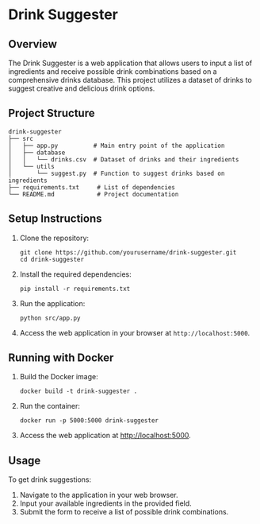 # Drink Suggester

## Overview
The Drink Suggester is a web application that allows users to input a list of ingredients and receive possible drink combinations based on a comprehensive drinks database. This project utilizes a dataset of drinks to suggest creative and delicious drink options.

## Project Structure
```
drink-suggester
├── src
│   ├── app.py          # Main entry point of the application
│   ├── database
│   │   └── drinks.csv  # Dataset of drinks and their ingredients
│   └── utils
│       └── suggest.py  # Function to suggest drinks based on ingredients
├── requirements.txt     # List of dependencies
└── README.md            # Project documentation
```

## Setup Instructions
1. Clone the repository:
   ```
   git clone https://github.com/yourusername/drink-suggester.git
   cd drink-suggester
   ```

2. Install the required dependencies:
   ```
   pip install -r requirements.txt
   ```

3. Run the application:
   ```
   python src/app.py
   ```

4. Access the web application in your browser at `http://localhost:5000`.

## Running with Docker

1. Build the Docker image:
   ```
   docker build -t drink-suggester .
   ```

2. Run the container:
   ```
   docker run -p 5000:5000 drink-suggester
   ```

3. Access the web application at [http://localhost:5000](http://localhost:5000).

## Usage
To get drink suggestions:
1. Navigate to the application in your web browser.
2. Input your available ingredients in the provided field.
3. Submit the form to receive a list of possible drink combinations.